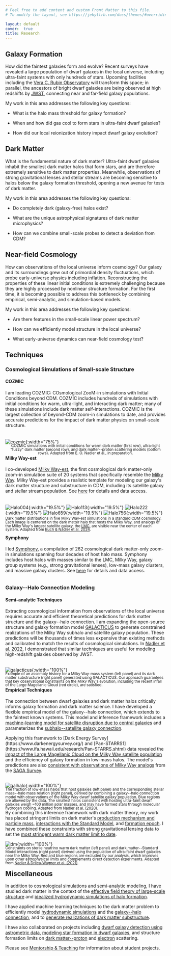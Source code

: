 ```yaml
---
# Feel free to add content and custom Front Matter to this file.
# To modify the layout, see https://jekyllrb.com/docs/themes/#overriding-theme-defaults

layout: default
cover:  true
title: Research
---
```


## Galaxy Formation

How did the faintest galaxies form and evolve? Recent surveys have revealed a large population of dwarf galaxes in the local universe, including ultra-faint systems with only hundreds of stars. Upcoming facilities including the <a href="https://www.lsst.org/">Vera C. Rubin Observatory</a> will transform this space; in parallel, the ancestors of bright dwarf galaxies are being observed at high redshifts by <a href="https://webb.nasa.gov/">JWST</a>, connecting near and far-field galaxy populations.

My work in this area addresses the following key questions:

* What is the halo mass threshold for galaxy formation?

* When and how did gas cool to form stars in ultra-faint dwarf galaxies?

* How did our local reionization history impact dwarf galaxy evolution?

## Dark Matter

What is the fundamental nature of dark matter? Ultra-faint dwarf galaxies inhabit the smallest dark matter halos that form stars, and are therefore extremely sensitive to dark matter properties. Meanwhile, observations of strong gravitational lenses and stellar streams are becoming sensitive to halos below the galaxy formation threshold, opening a new avenue for tests of dark matter.

My work in this area addresses the following key questions:

* Do completely dark (galaxy-free) halos exist?

* What are the unique astrophysical signatures of dark matter microphysics?

* How can we combine small-scale probes to detect a deviation from CDM?

## Near-field Cosmology

How can observations of the local universe inform cosmology? Our galaxy and its surroundings grew out of primordial density fluctuations, which probe early-universe physics including inflation. Reconstructing the properties of these linear initial conditions is extremely challenging because they are highly processed by nonlinear structure formation. For the first time, it is becoming possible to address this bottleneck by combining empirical, semi-analytic, and simulation-based models.

My work in this area addresses the following key questions:

* Are there features in the small-scale linear power spectrum?

* How can we efficiently model structure in the local universe? 

* What early-universe dynamics can near-field cosmology test?

## Techniques

### Cosmological Simulations of Small-scale Structure

#### COZMIC

<p style="margin-bottom: 35px">
I am leading COZMIC: COsmological ZooM-in simulations with Initial Conditions beyond CDM. COZMIC includes hundreds of simulations with initial conditions for warm, ultra-light, and interacting dark matter; many of these simulations include dark matter self-interactions. COZMIC is the largest collection of beyond-CDM zoom-in simulations to date, and provides accurate predictions for the impact of dark matter physics on small-scale structure.
</p>

![cozmic]({{eonadler.github.io}}/assets/img/cozmic_viz.jpeg){:width="75%"}
<p align="center" style="line-height: 1.0; margin-top: -15px; margin-bottom: -20px"><sub> 
COZMIC simulations with initial conditions for warm dark matter (first row), ultra-light "fuzzy" dark matter (second row), and dark matter--proton scattering models (bottom rows). Adapted from E. O. Nadler et al., in preparation.
</sub></p>

#### Milky Way-est

<p style="margin-bottom: 35px">
I co-developed <a href="https://arxiv.org/abs/2404.08043">Milky Way-est</a>, the first cosmological dark matter-only zoom-in simulation suite of 20 systems that specifically resemble the <a href="https://en.wikipedia.org/wiki/Milky_Way">Milky Way</a>. Milky Way-est provides a realistic template for modeling our galaxy's dark matter structure and substructure in CDM, including its satellite galaxy and stellar stream population. See <a href="https://web.stanford.edu/group/gfc/gfcsims/build/html/mwest_overview.html">here</a> for details and data access.
</p>

![Halo004]({{eonadler.github.io}}/assets/img/frame__halo_004_mwest_00000.png){:width="19.5%"}
![Halo113]({{eonadler.github.io}}/assets/img/frame__halo_113_mwest_00000.png){:width="19.5%"}
![Halo222]({{eonadler.github.io}}/assets/img/frame__halo_222_mwest_00000.png){:width="19.5%"}
![Halo659]({{eonadler.github.io}}/assets/img/frame__halo_659_mwest_00000.png){:width="19.5%"}
![Halo756]({{eonadler.github.io}}/assets/img/frame__halo_756_mwest_00000.png){:width="19.5%"}
<p style="line-height: 1.0; margin-top: -10px; margin-bottom: -10px"><sub> 
Dark matter distributions in five Milky Way-est simulations in a standard CDM cosmology. Each image is centered on the dark matter halo that hosts the Milky Way, and analogs of the Milky Way's largest satellite galaxy, the <a href="https://en.wikipedia.org/wiki/Large_Magellanic_Cloud">LMC</a>, are visible near the center of each system. Adapted from <a href="https://arxiv.org/abs/2404.08043">Buch & Nadler et al. 2024</a>.
</sub></p>

#### Symphony

<p style="margin-bottom: 35px">
I led <a href="https://arxiv.org/abs/2209.02675">Symphony</a>, a compilation of 262 cosmological dark matter-only zoom-in simulations spanning four decades of host halo mass. Symphony includes host halos with masses similar to the LMC, Milky Way, galaxy group systems (e.g., strong gravitational lenses), low-mass galaxy clusters, and massive galaxy clusters. See <a href="https://web.stanford.edu/group/gfc/gfcsims/build/html/symphony_overview.html">here</a> for details and data access.
</sub></p>

### Galaxy--Halo Connection Modeling

#### Semi-analytic Techniques

<p style="margin-bottom: 32px">
Extracting cosmological information from observations of the local universe requires accurate and efficient theoretical predictions for dark matter structure and the galaxy--halo connection. I am expanding the open-source structure and galaxy formation model <a href="https://github.com/galacticusorg/galacticus/wiki">GALACTICUS</a> to generate constrained realizations of the Milky Way subhalo and satellite galaxy population. These predictions will be thousands of times less expensive than existing methods and calibrated to match the results of cosmological simulations. In <a href="https://academic.oup.com/mnras/article/521/3/3201/7068109?login=false">Nadler et al. 2022</a>, I demonstrated that similar techniques are useful for modeling high-redshift galaxies observed by JWST.
</p>

![galacticus]({{eonadler.github.io}}/assets/img/galacticus.png){:width="100%"}
<p style="line-height: 1.0; margin-top: -15px; margin-bottom: -20px"><sub> 
Example of an assembly history for a Milky Way-mass system (left panel) and its dark matter substructure (right panel) generated using GALACTICUS. Our approach guarantees that key observational constraints on the Milky Way's evolution, including the recent infall of the Large Magellanic Cloud (red circle), are satisfied.
</sub></p>

#### Empirical Techniques

The connection between dwarf galaxies and dark matter halos critically informs galaxy formation and dark matter science. I have developed a flexible empirical model of the galaxy--halo connection, which extends to the faintest known systems. This model and inference framework includes a [machine-learning model for satellite disruption due to central galaxies](https://arxiv.org/abs/1712.04467) and parameterizes the [subhalo--satellite galaxy connection](https://arxiv.org/abs/1809.05542).

<p style="margin-bottom: 30px">
Applying this framework to [Dark Energy Survey](https://www.darkenergysurvey.org/) and [Pan-STARRS1](https://www.ifa.hawaii.edu/research/Pan-STARRS.shtml) data revealed the <a href="https://arxiv.org/abs/1912.03303">impact of the Large Magellanic Cloud on the Milky Way satellite population</a> and the efficiency of galaxy formation in low-mass halos. The model's predictions are also <a href="https://arxiv.org/abs/2008.12783">consistent with observations of Milky Way analogs</a> from the <a href="https://sagasurvey.org/">SAGA Survey</a>.
</p>

![galhalo]({{eonadler.github.io}}/assets/img/galhalo.png){:width="100%"}
<p style="line-height: 1.0; margin-top: -15px; margin-bottom: -15px"><sub>
The fraction of low-mass halos that host galaxies (left panel) and the corresponding stellar mass--halo mass relation (right panel), derived by combining a galaxy--halo connection model with observations of the Milky Way dwarf satellite galaxy population. Blue regions are allowed by the data. The smallest halos consistent with hosting ultra-faint dwarf galaxies weigh ~100 million solar masses, and may have formed stars through molecular hydrogen cooling. Adapted from <a href="https://iopscience.iop.org/article/10.3847/1538-4357/ab846a">Nadler et al. (2020)</a>.
</sub></p>

By combining this inference framework with dark matter theory, my work has placed stringent limits on dark matter's [production mechanism and particle mass](https://arxiv.org/abs/2008.00022), [interactions with the Standard Model](https://arxiv.org/abs/1904.10000), and [formation epoch](https://arxiv.org/abs/2010.01137). I have combined these constraints with strong gravitational lensing data to set the [most stringent warm dark matter limit to date](https://arxiv.org/abs/2101.07810).

![dm]({{eonadler.github.io}}/assets/img/dm_constraints.png){:width="100%"}
<p style="line-height: 1.0; margin-top: -15px; margin-bottom: -15px"><sub> 
Constraints on sterile neutrino warm dark matter (left panel) and dark matter--Standard Model interactions (right panel) derived using the population of ultra-faint dwarf galaxies near the Milky Way. Red and blue regions are excluded by our analysis, which improves upon other astrophysical limits and complements direct detection experiments. Adapted from <a href="https://arxiv.org/abs/2008.00022">Nadler & Drlica-Wagner et al. (2021)</a>.
</sub></p>

## Miscellaneous

In addition to cosmological simulations and semi-analytic modeling, I have studied dark matter in the context of the [effective field theory of large-scale structure](https://arxiv.org/abs/1710.10308) and [idealized hydrodynamic simulations of halo formation](https://arxiv.org/abs/1701.01449).

I have applied machine learning techniques to the dark matter problem to efficiently model [hydrodynamic simulations](https://arxiv.org/abs/1712.04467) and the [galaxy--halo connection](https://cs230.stanford.edu/projects_fall_2018/posters/12264334.pdf), and to [generate realizations of dark matter substructure](http://cs229.stanford.edu/proj2017/final-reports/5210762.pdf).

I have also collaborated on projects including [dwarf galaxy detection using astrometric data](https://arxiv.org/abs/2012.00099), [modeling star formation in dwarf galaxies](https://arxiv.org/abs/2102.11876), and structure formation limits on [dark matter--proton](https://arxiv.org/abs/2010.02936) and [electron](https://arxiv.org/abs/2107.12380) scattering.

Please see [Mentorship & Teaching](./mentorship.markdown) for information about student projects.
